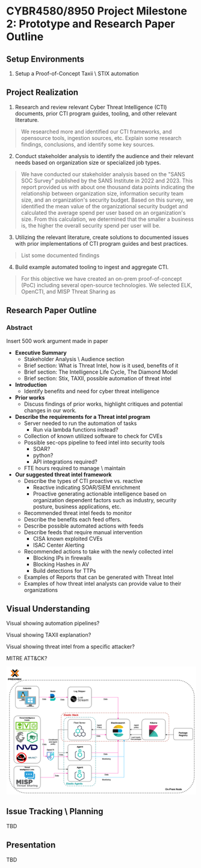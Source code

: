 # CYBR4580/8950 Project Milestone 2: Prototype and Research Paper Outline

## Setup Environments

1. Setup a Proof-of-Concept Taxii \ STIX automation 

## Project Realization 

1. Research and review relevant Cyber Threat Intelligence (CTI) documents, prior CTI program guides, tooling, and other relevant literature.
> We researched more and identified our CTI frameworks, and opensource tools, ingestion sources, etc. Explain some research findings, conclusions, and identify some key sources.
2. Conduct stakeholder analysis to identify the audience and their relevant needs based on organization size or specialized job types.
> We have conducted our stakeholder analysis based on the "SANS SOC Survey" published by the SANS Institute in 2022 and 2023. This report provided us with about one thousand data points indicating the relationship between organization size, information security team size, and an organization's security budget. Based on this survey, we identified the mean value of the organizational security budget and calculated the average spend per user based on an organization's size. From this calculation, we determined that the smaller a business is, the higher the overall security spend per user will be. 
3. Utilizing the relevant literature, create solutions to documented issues with prior implementations of CTI program guides and best practices.
> List some documented findings
4. Build example automated tooling to ingest and aggregate CTI.
> For this objective we have created an on-prem proof-of-concept (PoC) including several open-source technologies. We selected ELK, OpenCTI, and MISP Threat Sharing as 

## Research Paper Outline

### Abstract

Insert 500 work argument made in paper


 - **Executive Summary**
   - Stakeholder Analysis \ Audience section 
   - Brief section: What is Threat Intel, how is it used, benefits of it
   - Brief section: The Intelligence Life Cycle, The Diamond Model
   - Brief section: Stix, TAXII, possible automation of threat intel
 - **Introduction**
   - Identify benefits and need for cyber threat intelligence
 - **Prior works**
   - Discuss findings of prior works, highlight critiques and potential changes in our work.
 - **Describe the requirements for a Threat intel program**
   - Server needed to run the automation of tasks
     - Run via lambda functions instead?  
   - Collection of known utilized software to check for CVEs
   - Possible sec-ops pipeline to feed intel into security tools
     - SOAR?
     - python?
     - API integrations required?
   - FTE hours required to manage \ maintain
 - **Our suggested threat intel framework**
   - Describe the types of CTI proactive vs. reactive
     - Reactive indicating SOAR/SIEM enrichment
     - Proactive generating actionable intelligence based on organization dependent factors such as industry, security posture, business applications, etc.
    - Recommended threat intel feeds to monitor
     - Describe the benefits each feed offers.
     - Describe possible automated actions with feeds
     - Describe feeds that require manual intervention
       - CISA known exploited CVEs
       - ISAC Center Alerting
   - Recommended actions to take with the newly collected intel
     - Blocking IPs in firewalls
     - Blocking Hashes in AV
     - Build detections for TTPs
   - Examples of Reports that can be generated with Threat Intel
   - Examples of how threat intel analysts can provide value to their organizations 


## Visual Understanding 

Visual showing automation pipelines? 

Visual showing TAXII explanation? 

Visual showing threat intel from a specific attacker? 

MITRE ATT&CK? 

<div class="align-center">
	<img src="https://github.com/24SP-UNO-Capstone/Milestone1/blob/main/images/CTI-Stack-V1.2.png" alt="what am I doing here?">
<div>


## Issue Tracking \ Planning

TBD


## Presentation

TBD
